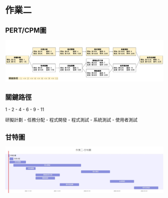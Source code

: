 
# 作業二

## PERT/CPM圖
![PERT/CPM圖](PERT-CPM.png "PERT/CPM圖")

## 關鍵路徑
1 - 2 - 4 - 6 - 9 - 11

研擬計劃 - 任務分配 - 程式開發 - 程式測試 - 系統測試 - 使用者測試

## 甘特圖
![甘特圖](gantt.jpg "甘特圖")
